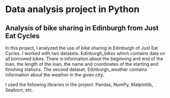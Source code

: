 # Data analysis project in Python

## Analysis of bike sharing in Edinburgh from Just Eat Cycles

In this project, I analyzed the use of bike sharing in Edinburgh of Just Eat Cycles. I worked with two datasets. 
Edinburgh_bikes which contains data on all borrowed bikes. There is information about the beginning and end of the loan, the length of the loan, the name and coordinates of the starting and finishing stations. The second dataset, Edinburgh_weather contains information about the weather in the given city.

I used the following libraries in the project: Pandas, NumPy, Matplotlib, Seaborn, etc.
